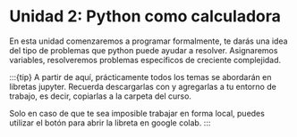 
# Unidad 2: Python como calculadora

En esta unidad comenzaremos a programar formalmente, te darás una idea del tipo de problemas que python puede ayudar a resolver. Asignaremos variables, resolveremos problemas específicos de creciente complejidad. 


:::{tip}
A partir de aquí, prácticamente todos los temas se abordarán en libretas jupyter. Recuerda descargarlas con <i class="fas fa-download"></i> y agregarlas a tu entorno de trabajo, es decir, copiarlas a la carpeta del curso.

Solo en caso de que te sea imposible trabajar en forma local, puedes utilizar el botón <i class="fas fa-rocket"></i> para abrir la libreta en google colab.
:::
